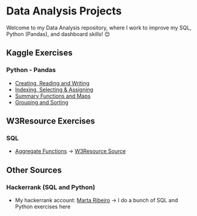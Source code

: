 # Data Analysis Projects

Welcome to my Data Analysis repository, where I work to improve my SQL, Python (Pandas), and dashboard skills! 😊

## Kaggle Exercises

### Python - Pandas

* [Creating, Reading and Writing](KaggleExercises/exercise-creating-reading-and-writing.ipynb)
* [Indexing, Selecting & Assigning](KaggleExercises/exercise-indexing-selecting-assigning.ipynb)
* [Summary Functions and Maps](KaggleExercises/exercise-summary-functions-and-maps.ipynb)
* [Grouping and Sorting](KaggleExercises/exercise-grouping-and-sorting.ipynb)

## W3Resource Exercises

### SQL

* [Aggregate Functions](SQLExercises/AggregateFunctions) -> [W3Resource Source](https://www.w3resource.com/sql-exercises/sql-aggregate-functions.php)

## Other Sources

### Hackerrank (SQL and Python)

* My hackerrank account: [Marta Ribeiro](https://www.hackerrank.com/profile/iammartaribeiro) -> I do a bunch of SQL and Python exercises here
